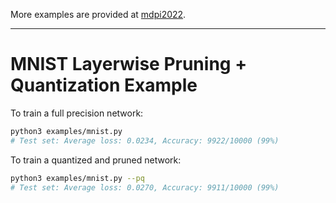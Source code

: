 
More examples are provided at [mdpi2022](https://github.com/mlzxy/mdpi2022).

---
# MNIST Layerwise Pruning + Quantization Example

To train a full precision network:

```bash
python3 examples/mnist.py
# Test set: Average loss: 0.0234, Accuracy: 9922/10000 (99%)
```

To train a quantized and pruned network:

```bash
python3 examples/mnist.py --pq
# Test set: Average loss: 0.0270, Accuracy: 9911/10000 (99%)
```
